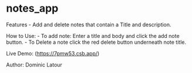 # notes_app

Features - Add and delete notes that contain a Title and description.

How to Use: - To add note: Enter a title and body and click the add note button.
            - To Delete a note click the red delete button underneath note title.

Live Demo: (https://7pmw53.csb.app/)

Author: Dominic Latour
